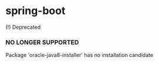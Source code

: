 # spring-boot
(!) Deprecated  
### NO LONGER SUPPORTED  
Package 'oracle-java8-installer' has no installation candidate
